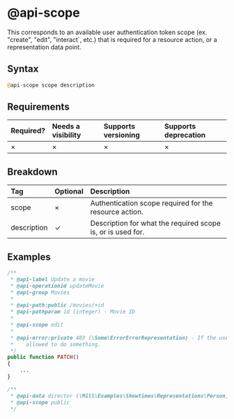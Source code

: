 # @api-scope

This corresponds to an available user authentication token scope (ex. "create", "edit", "interact`, etc.) that is required for a resource action, or a representation data point.

## Syntax
```php
@api-scope scope description
```

## Requirements
| Required? | Needs a visibility | Supports versioning | Supports deprecation |
| :--- | :--- | :--- | :--- |
| × | × | × | × |

## Breakdown
| Tag | Optional | Description |
| :--- | :--- | :--- |
| scope | × | Authentication scope required for the resource action. |
| description | ✓ | Description for what the required scope is, or is used for. |

## Examples
```php
/**
 * @api-label Update a movie
 * @api-operationid updateMovie
 * @api-group Movies
 *
 * @api-path:public /movies/+id
 * @api-pathparam id (integer) - Movie ID
 *
 * @api-scope edit
 *
 * @api-error:private 403 (\Some\ErrorErrorRepresentation) - If the user isn't
 *    allowed to do something.
 */
public function PATCH()
{
    ...
}
```

```php
/**
 * @api-data director (\Mill\Examples\Showtimes\Representations\Person) - Director
 * @api-scope public
 */
```
